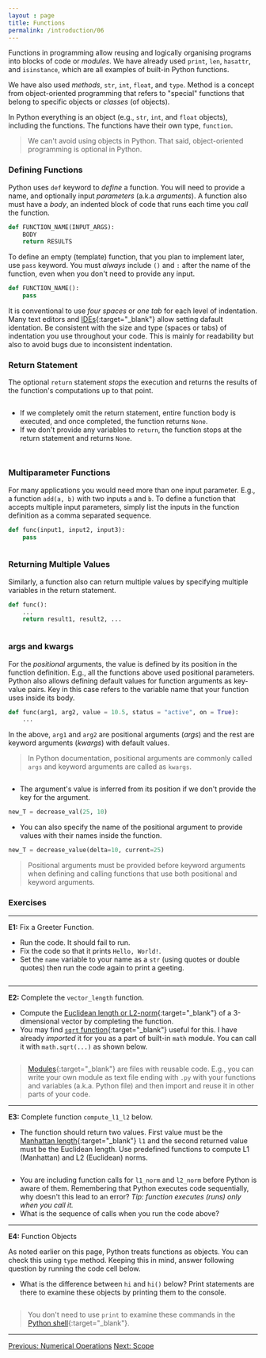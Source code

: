 ```yaml
---
layout : page
title: Functions
permalink: /introduction/06
---
```


Functions in programming allow reusing and logically organising programs into
blocks of code or *modules*. We have already used `print`, `len`, `hasattr`, and
`isinstance`, which are all examples of built-in Python functions.

We have also used *methods*, `str`, `int`, `float`, and `type`. Method is
a concept from object-oriented programming that refers to "special" functions
that belong to specific objects or *classes* (of objects).

In Python everything is an object (e.g., `str`, `int`, and `float` objects),
including the functions. The functions have their own type, `function`.

> We can't avoid using objects in Python. That said, object-oriented programming
is optional in Python.

### Defining Functions

Python uses `def` keyword to *define* a function. You will need to provide a name,
and optionally input *parameters* (a.k.a *arguments*). A function also must have
a *body*, an indented block of code that runs each time you *call* the function.

```python
def FUNCTION_NAME(INPUT_ARGS):
    BODY
    return RESULTS
```

To define an empty (template) function, that you plan to implement later, use
`pass` keyword. You must *always* include `()` and `:` after the name of the function,
even when you don't need to provide any input.

```python
def FUNCTION_NAME():
    pass
```

It is conventional to use *four spaces* or *one tab* for each
level of indentation. Many text editors and
[IDEs](https://en.wikipedia.org/wiki/Integrated_development_environment){:target="_blank"}
allow setting dafault identation. Be consistent with the
size and type (spaces or tabs) of indentation you use throughout your code. This
is mainly for readability but also to avoid bugs due to inconsistent indentation.

### Return Statement

The optional `return` statement *stops* the execution and returns the results of
the function's computations up to that point.

<div class="language-python highlighter-rouge">
<pre class="highlight"><script type="py-editor" worker>
def add_five(number):
    return number + 5

result = add_five(10)
print(result)
</script></pre></div>

- If we completely omit the return statement, entire function body is executed,
and once completed, the function returns `None`.
- If we don't provide any variables to `return`, the function stops at the return
statement and returns `None`.

<div class="language-python highlighter-rouge">
<pre class="highlight"><script type="py-editor" worker>
def func1():
    x = 1
    return
    print(f'fun1 : x= {x}') # never executed

print(func1())
</script></pre></div>

<div class="language-python highlighter-rouge">
<pre class="highlight"><script type="py-editor" worker>
def func2():
    x = 1
    print(f'fun2 : x= {x}')

print(func2())
</script></pre></div>

### Multiparameter Functions

For many applications you would need more than one input parameter.
E.g., a function `add(a, b)` with two inputs `a` and
`b`. To define a function that accepts multiple input parameters, simply list the
inputs in the function definition as a comma separated sequence.

```python
def func(input1, input2, input3):
    pass
```

<div class="language-python highlighter-rouge">
<pre class="highlight"><script type="py-editor" worker>
def add(a, b):
    res = a + b
    return res

result = add(5, 10)
print(result)
</script></pre></div>

### Returning Multiple Values

Similarly, a function also can return multiple values by specifying multiple
variables in the return statement.

```python
def func():
    ...
    return result1, result2, ...
```

<div class="language-python highlighter-rouge">
<pre class="highlight"><script type="py-editor" worker>
def numbers():
    return 1, 2, 3

a, b, c = numbers()

print(a)
print(b)
print(c)
</script></pre></div>

### args and kwargs

For the *positional* arguments, the value is defined by its position
in the function definition. E.g., all the functions above used positional
parameters. Python also allows defining default values for function arguments as
key-value pairs. Key in this case refers to the variable name that your function
uses inside its body.

```python
def func(arg1, arg2, value = 10.5, status = "active", on = True):
    ... 
```

In the above, `arg1` and `arg2` are positional arguments (*args*) and the rest
are keyword arguments (*kwargs*) with default values.

> In Python documentation, positional arguments are commonly called `args` and
keyword arguments are called as `kwargs`.

<div class="language-python highlighter-rouge">
<pre class="highlight"><script type="py-editor" worker>
def decrease_val( curr, delta=5):
    return curr - delta

curr_T = 25
delta_T = 10

print(f"T : {curr_T}C")

print(f"new T={decrease_val(curr_T)}C (default)")

print(f"new T={decrease_val(curr_T, delta=delta_T)}C (kwarg)")
</script></pre></div>

- The argument's value is inferred from its position if we don't provide the key
for the argument.

```python
new_T = decrease_val(25, 10)
```

- You can also specify the name of the positional argument to provide values with
their names inside the function.

```python
new_T = decrease_value(delta=10, current=25)
```

> Positional arguments must be provided before keyword arguments when defining
and calling functions that use both positional and keyword arguments.

### Exercises

---
**E1:** Fix a Greeter Function.

- Run the code. It should fail to run.
- Fix the code so that it prints `Hello, World!`.
- Set the `name` variable to your name as a `str` (using quotes
or double quotes) then run the code again to print a geeting.

<div class="language-python highlighter-rouge">
<pre class="highlight"><script type="py-editor" worker>
def greeter(name):
print(f"Hello, {name}!")

name = 'World'
greeter(name)
</script></pre></div>

---
**E2:** Complete the `vector_length` function.

- Compute the
[Euclidean length or L2-norm](https://mathworld.wolfram.com/L2-Norm.html){:target="_blank"}
of a 3-dimensional vector by completing the function.
- You may find
[`sqrt` function](https://docs.python.org/3/library/math.html#math.sqrt){:target="_blank"}
useful for this. I have already *imported* it for you as a part of built-in
`math` module. You can call it with `math.sqrt(...)` as shown below.

<div class="language-python highlighter-rouge">
<pre class="highlight"><script type="py-editor" worker>
import math

def vector_length(x, y, z):
    # Don't edit above

    # math.sqrt( ? )

    #> Don't edit below
    return l

x1, x2, x3 = 4, 1, 8
l = vector_length(x1, x2, x3)

print(f"length of [{x1}, {x2}, {x3}] is {l}")
</script></pre></div>

> [Modules](https://docs.python.org/3/tutorial/modules.html){:target="_blank"}
are files with reusable code. E.g., you can write your own module as text file
ending with `.py` with your functions and variables (a.k.a. Python file) and then
import and reuse it in other parts of your code.

---
**E3:** Complete function `compute_l1_l2` below.

- The function should return two values. First value must be the
[Manhattan length](https://mathworld.wolfram.com/L1-Norm.html){:target="_blank"}
`l1` and the second returned value must be the Euclidean length. Use predefined
functions to compute L1 (Manhattan) and L2 (Euclidean) norms.

<div class="language-python highlighter-rouge">
<pre class="highlight"><script type="py-editor" worker>
def compute_l1_l2(x, y, z):
    l1 = ? # l1-norm
    l2 = ? # l2-norm

    #> Don't edit below
    return l1, l2

def l2_norm(x, y, z):
    """Computes Euclidean length (norm)"""
    import math
    return math.sqrt(x*x + y*y + z*z)

def l1_norm(x, y, z):
    """Computes Manhattan length"""
    return abs(x) + abs(y) + abs(z)

def test(x, y, z):
    l1, l2 = compute_l1_l2(x, y, z)
    print(f"[{x:2},{y:2},{z:2}] -> L1: {l1 :4.2f}; L2: {l2 :4.2f}")

def main():
    test(1, -4, 8)
    test(1, 4, 8)
    test(-3, 5, 9)

main()
</script></pre></div>

- You are including function calls for `l1_norm` and `l2_norm` before
Python is aware of them. Remembering that Python executes code sequentially,
why doesn't this lead to an error?
*Tip: function executes (runs) only when you call it.*
- What is the sequence of calls when you run the code above?

---
**E4:** Function Objects

As noted earlier on this page, Python treats functions as objects. You can check
this using `type` method. Keeping this in mind, answer following question by
running the code cell below.

- What is the difference between `hi` and `hi()` below? Print statements are
there to examine these objects by printing them to the console.
 
<div class="language-python highlighter-rouge">
<pre class="highlight"><script type="py-editor" worker>
def hi():
    print("Hi!")

print(hi)
print(hi())
</script></pre></div>

> You don't need to use `print` to examine these commands in the
[Python shell](/pythonlab/terminal/){:target="_blank"}.

---

<div class="prevnextlinks">
    <a id="previous" href="05">Previous: Numerical Operations</a>
    <a id="next" href="07">Next: Scope</a>
</div>
<script src="{{ '/assets/js/navigation.js' | relative_url }}" defer></script>
